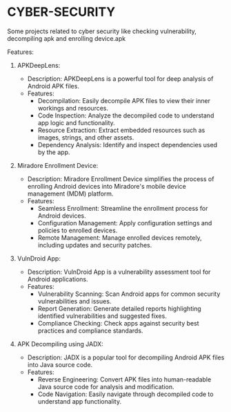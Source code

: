 # CYBER-SECURITY
Some projects related to cyber security like checking vulnerability, decompiling apk and enrolling device.apk

Features:

1. APKDeepLens:
   - Description: APKDeepLens is a powerful tool for deep analysis of Android APK files.
   - Features:
     - Decompilation: Easily decompile APK files to view their inner workings and resources.
     - Code Inspection: Analyze the decompiled code to understand app logic and functionality.
     - Resource Extraction: Extract embedded resources such as images, strings, and other assets.
     - Dependency Analysis: Identify and inspect dependencies used by the app.

2. Miradore Enrollment Device:
   - Description: Miradore Enrollment Device simplifies the process of enrolling Android devices into Miradore's mobile device management (MDM) platform.
   - Features:
     - Seamless Enrollment: Streamline the enrollment process for Android devices.
     - Configuration Management: Apply configuration settings and policies to enrolled devices.
     - Remote Management: Manage enrolled devices remotely, including updates and security patches.

3. VulnDroid App:
   - Description: VulnDroid App is a vulnerability assessment tool for Android applications.
   - Features:
     - Vulnerability Scanning: Scan Android apps for common security vulnerabilities and issues.
     - Report Generation: Generate detailed reports highlighting identified vulnerabilities and suggested fixes.
     - Compliance Checking: Check apps against security best practices and compliance standards.

4. APK Decompiling using JADX:
   - Description: JADX is a popular tool for decompiling Android APK files into Java source code.
   - Features:
     - Reverse Engineering: Convert APK files into human-readable Java source code for analysis and modification.
     - Code Navigation: Easily navigate through decompiled code to understand app functionality.
